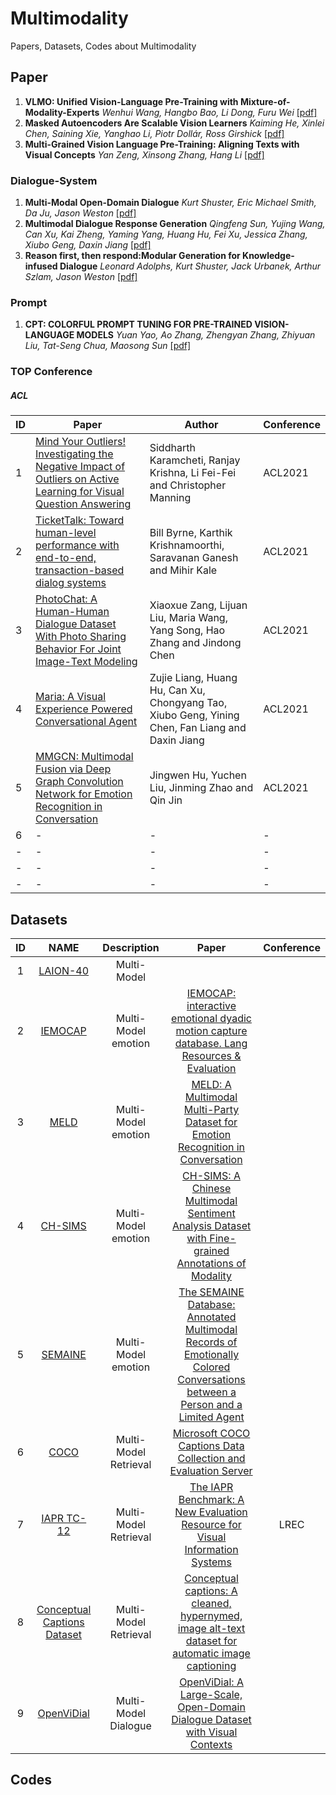 # Multimodality
Papers, Datasets, Codes about Multimodality

## Paper
1. **VLMO: Unified Vision-Language Pre-Training with Mixture-of-Modality-Experts**  *Wenhui Wang, Hangbo Bao, Li Dong, Furu Wei* [[pdf]](https://arxiv.org/pdf/2111.02358.pdf)
2. **Masked Autoencoders Are Scalable Vision Learners**  *Kaiming He, Xinlei Chen, Saining Xie, Yanghao Li, Piotr Dollár, Ross Girshick* [[pdf]](https://arxiv.org/pdf/2111.06377.pdf)
3. **Multi-Grained Vision Language Pre-Training: Aligning Texts with Visual Concepts**  *Yan Zeng, Xinsong Zhang, Hang Li* [[pdf]](https://arxiv.org/pdf/2111.08276.pdf)

### Dialogue-System
1. **Multi-Modal Open-Domain Dialogue**  *Kurt Shuster, Eric Michael Smith, Da Ju, Jason Weston* [[pdf]](https://arxiv.org/pdf/2010.01082.pdf)
2. **Multimodal Dialogue Response Generation**  *Qingfeng Sun, Yujing Wang, Can Xu, Kai Zheng, Yaming Yang, Huang Hu, Fei Xu, Jessica Zhang, Xiubo Geng, Daxin Jiang*  [[pdf]](https://arxiv.org/pdf/2110.08515.pdf)
3. **Reason first, then respond:Modular Generation for Knowledge-infused Dialogue**  *Leonard Adolphs, Kurt Shuster, Jack Urbanek, Arthur Szlam, Jason Weston* [[pdf]](https://arxiv.org/pdf/2111.05204.pdf)

### Prompt
1. **CPT: COLORFUL PROMPT TUNING FOR PRE-TRAINED VISION-LANGUAGE MODELS**  *Yuan Yao, Ao Zhang, Zhengyan Zhang, Zhiyuan Liu, Tat-Seng Chua, Maosong Sun* [[pdf]](https://arxiv.org/pdf/2109.11797.pdf)

### TOP Conference
##### **ACL**
|ID|Paper|Author|Conference|
|-|-|-|-|
|1|[Mind Your Outliers! Investigating the Negative Impact of Outliers on Active Learning for Visual Question Answering](https://arxiv.org/pdf/2107.02331.pdf)|Siddharth Karamcheti, Ranjay Krishna, Li Fei-Fei and Christopher Manning|ACL2021|
|2|[TicketTalk: Toward human-level performance with end-to-end, transaction-based dialog systems](https://arxiv.org/pdf/2012.12458.pdf)|Bill Byrne, Karthik Krishnamoorthi, Saravanan Ganesh and Mihir Kale|ACL2021|
|3|[PhotoChat: A Human-Human Dialogue Dataset With Photo Sharing Behavior For Joint Image-Text Modeling](https://arxiv.org/pdf/2108.01453.pdf)|Xiaoxue Zang, Lijuan Liu, Maria Wang, Yang Song, Hao Zhang and Jindong Chen|ACL2021|
|4|[Maria: A Visual Experience Powered Conversational Agent](https://arxiv.org/pdf/2105.13073.pdf)|Zujie Liang, Huang Hu, Can Xu, Chongyang Tao, Xiubo Geng, Yining Chen, Fan Liang and Daxin Jiang|ACL2021|
|5|[MMGCN: Multimodal Fusion via Deep Graph Convolution Network for Emotion Recognition in Conversation](https://arxiv.org/pdf/2107.06779.pdf)|Jingwen Hu, Yuchen Liu, Jinming Zhao and Qin Jin|ACL2021|
|6|-|-|-|
|-|-|-|-|
|-|-|-|-|
|-|-|-|-|


## Datasets
|ID|NAME|Description|Paper|Conference|
|:---:|:---:|:---:|:---:|:---:|
| 1 | [LAION-40](https://laion.ai/laion-400-open-dataset/) | Multi-Model | | |
| 2 | [IEMOCAP](https://sail.usc.edu/iemocap/) | Multi-Model emotion | [IEMOCAP: interactive emotional dyadic motion capture database. Lang Resources & Evaluation](https://sail.usc.edu/publications/files/bussolre2008.pdf) | |
| 3 | [MELD](https://affective-meld.github.io/) | Multi-Model emotion | [MELD: A Multimodal Multi-Party Dataset for Emotion Recognition in Conversation](https://arxiv.org/pdf/1810.02508.pdf) | |
| 4 | [CH-SIMS](https://drive.google.com/drive/folders/1E5kojBirtd5VbfHsFp6FYWkQunk73Nsv) | Multi-Model emotion | [CH-SIMS: A Chinese Multimodal Sentiment Analysis Dataset with Fine-grained Annotations of Modality](https://aclanthology.org/2020.acl-main.343.pdf) | |
| 5 | [SEMAINE](https://semaine-db.eu/DailyDialog) | Multi-Model emotion | [The SEMAINE Database: Annotated Multimodal Records of Emotionally Colored Conversations between a Person and a Limited Agent](https://ieeexplore.ieee.org/abstract/document/5959155) | |
| 6 | [COCO](https://cocodataset.org/#download) | Multi-Model Retrieval| [Microsoft COCO Captions Data Collection and Evaluation Server](https://arxiv.org/pdf/1504.00325.pdf) | |
| 7 | [IAPR TC-12](https://www.imageclef.org/photodata) | Multi-Model Retrieval | [The IAPR Benchmark: A New Evaluation Resource for Visual Information Systems](https://www.cs.brandeis.edu/~marc/misc/proceedings/lrec-2006/workshops/W02/RealFinalOntoImage2006-2.pdf#page=13) | LREC |
| 8 | [Conceptual Captions Dataset](https://github.com/google-research-datasets/conceptual-captions) | Multi-Model Retrieval | [Conceptual captions: A cleaned, hypernymed, image alt-text dataset for automatic image captioning](https://aclanthology.org/P18-1238.pdf) | |
| 9 | [OpenViDial](https://github.com/ShannonAI/OpenViDial) | Multi-Model Dialogue| [OpenViDial: A Large-Scale, Open-Domain Dialogue Dataset with Visual Contexts](https://arxiv.org/pdf/2012.15015.pdf) | |



## Codes

